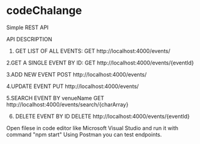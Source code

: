 # codeChalange
Simple REST API

API DESCRIPTION
1. GET LIST OF ALL EVENTS:
GET http://localhost:4000/events/

2.GET A SINGLE EVENT BY ID:
GET http://localhost:4000/events/{eventId}

3.ADD NEW EVENT
POST http://localhost:4000/events/

4.UPDATE EVENT
PUT http://localhost:4000/events/

5.SEARCH EVENT BY venueName
GET http://localhost:4000/events/search/{charArray}

6. DELETE EVENT BY ID
DELETE http://localhost:4000/events/{eventId}

Open filese in code editor like Microsoft Visual Studio and run it with command "npm start"
Using Postman you can test endpoints.

